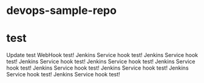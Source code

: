 # devops-sample-repo

# test
Update test
WebHook test!
Jenkins Service hook test!
Jenkins Service hook test!
Jenkins Service hook test!
Jenkins Service hook test!
Jenkins Service hook test!
Jenkins Service hook test!
Jenkins Service hook test!
Jenkins Service hook test!
Jenkins Service hook test!
